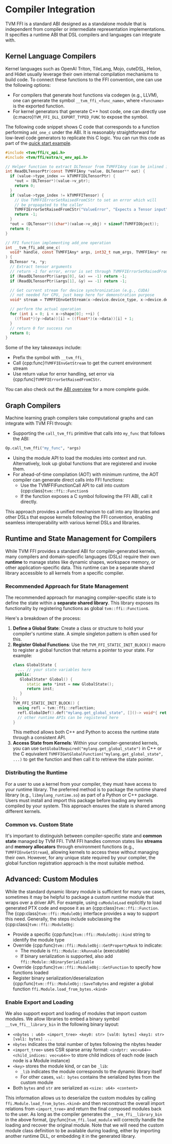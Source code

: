 <!--- Licensed to the Apache Software Foundation (ASF) under one -->
<!--- or more contributor license agreements.  See the NOTICE file -->
<!--- distributed with this work for additional information -->
<!--- regarding copyright ownership.  The ASF licenses this file -->
<!--- to you under the Apache License, Version 2.0 (the -->
<!--- "License"); you may not use this file except in compliance -->
<!--- with the License.  You may obtain a copy of the License at -->

<!---   http://www.apache.org/licenses/LICENSE-2.0 -->

<!--- Unless required by applicable law or agreed to in writing, -->
<!--- software distributed under the License is distributed on an -->
<!--- "AS IS" BASIS, WITHOUT WARRANTIES OR CONDITIONS OF ANY -->
<!--- KIND, either express or implied.  See the License for the -->
<!--- specific language governing permissions and limitations -->
<!--- under the License. -->

# Compiler Integration

TVM FFI is a standard ABI designed as a standalone module
that is independent from compiler or intermediate representation implementations.
It specifies a runtime ABI that DSL compilers and languages can integrate with.

## Kernel Language Compilers

Kernel languages such as OpenAI Triton, TileLang, Mojo, cuteDSL, Helion,
and Hidet usually leverage their own internal compilation mechanisms to
build code. To connect these functions to the FFI convention, one can use the
following options:

- For compilers that generate host functions via codegen (e.g., LLVM), one can
  generate the symbol `__tvm_ffi_<func_name>`, where `<funcname>` is the exported
  function.
- For kernel generators that generate C++ host code, one can directly
  use {c:macro}`TVM_FFI_DLL_EXPORT_TYPED_FUNC` to expose the symbol.

The following code snippet shows C code that corresponds to a
function performing `add_one_c` under the ABI. It is reasonably straightforward for
low-level code generators to replicate this C logic.
You can run this code as part of the [quick start example](https://github.com/apache/tvm-ffi/tree/dev/examples/quick_start).

```c
#include <tvm/ffi/c_api.h>
#include <tvm/ffi/extra/c_env_api.h>

// Helper function to extract DLTensor from TVMFFIAny (can be inlined into generated code)
int ReadDLTensorPtr(const TVMFFIAny *value, DLTensor** out) {
  if (value->type_index == kTVMFFIDLTensorPtr) {
    *out = (DLTensor*)(value->v_ptr);
    return 0;
  }
  if (value->type_index != kTVMFFITensor) {
    // Use TVMFFIErrorSetRaisedFromCStr to set an error which will
    // be propagated to the caller
    TVMFFIErrorSetRaisedFromCStr("ValueError", "Expects a Tensor input");
    return -1;
  }
  *out = (DLTensor*)((char*)(value->v_obj) + sizeof(TVMFFIObject));
  return 0;
}

// FFI function implementing add_one operation
int __tvm_ffi_add_one_c(
  void* handle, const TVMFFIAny* args, int32_t num_args, TVMFFIAny* result
) {
  DLTensor *x, *y;
  // Extract tensor arguments
  // return -1 for error, error is set through TVMFFIErrorSetRaisedFromCStr
  if (ReadDLTensorPtr(&args[0], &x) == -1) return -1;
  if (ReadDLTensorPtr(&args[1], &y) == -1) return -1;

  // Get current stream for device synchronization (e.g., CUDA)
  // not needed for CPU, just keep here for demonstration purpose
  void* stream = TVMFFIEnvGetStream(x->device.device_type, x->device.device_id);

  // perform the actual operation
  for (int i = 0; i < x->shape[0]; ++i) {
    ((float*)(y->data))[i] = ((float*)(x->data))[i] + 1;
  }
  // return 0 for success run
  return 0;
}
```

Some of the key takeaways include:
- Prefix the symbol with `__tvm_ffi_`
- Call {cpp:func}`TVMFFIEnvGetStream` to get the current environment stream
- Use return value for error handling, set error via {cpp:func}`TVMFFIErrorSetRaisedFromCStr`.

You can also check out the [ABI overview](../concepts/abi_overview.md) for a more complete guide.


## Graph Compilers

Machine learning graph compilers take computational graphs and can integrate with TVM FFI through:

- Supporting the `call_tvm_ffi` primitive that calls into `my_func` that follows the ABI:
```python
Op.call_tvm_ffi("my_func", *args)
```
- Using the module API to load the modules into context and run. Alternatively, look up
  global functions that are registered and invoke them.
- For ahead-of-time compilation (AOT) with minimum runtime, the AOT compiler can generate
  direct calls into FFI functions:
  - Use the TVMFFIFunctionCall API to call into custom {cpp:class}`tvm::ffi::Function`s
  - If the function exposes a C symbol following the FFI ABI, call it directly.

This approach provides a unified mechanism to call into any libraries and other DSLs
that expose kernels following the FFI convention, enabling seamless interoperability
with various kernel DSLs and libraries.


## Runtime and State Management for Compilers

While TVM FFI provides a standard ABI for compiler-generated kernels, many compilers and domain-specific languages 
(DSLs) require their own **runtime** to manage states like dynamic shapes, workspace memory, or other 
application-specific data. This runtime can be a separate shared library accessible to all kernels from a specific 
compiler.

### Recommended Approach for State Management

The recommended approach for managing compiler-specific state is to define the state within a **separate shared library**. 
This library exposes its functionality by registering functions as global `tvm::ffi::Function`s.

Here's a breakdown of the process:

1.  **Define a Global State**: Create a class or structure to hold your compiler's runtime state. A simple singleton pattern is often used for this.
2.  **Register Global Functions**: Use the `TVM_FFI_STATIC_INIT_BLOCK()` macro to register a global function that returns a pointer to your state. For example:
    ```c++
    class GlobalState {
      ... // your state variables here
     public:
       GlobalState* Global() {
          static auto *inst = new GlobalState();
          return inst;
       }
    };
    TVM_FFI_STATIC_INIT_BLOCK() {
      using refl = tvm::ffi::reflection;
      refl.GlobalDef().def("mylang.get_global_state", []()-> void*{ return GlobalState::Global()});
      // other runtime APIs can be registered here
    }
    ```
    This method allows both C++ and Python to access the runtime state through a consistent API.
3.  **Access State from Kernels**: Within your compiler-generated kernels, you can use
    `GetGlobalRequired("mylang.get_global_state")` in C++ or the C equivalent
    `TVMFFIGetGlobalFunction("mylang.get_global_state", ...)` to get the function and then call it to retrieve the state 
    pointer.

### Distributing the Runtime

For a user to use a kernel from your compiler, they must have access to your runtime library. The preferred method is to 
package the runtime shared library (e.g., `libmylang_runtime.so`) as part of a Python or C++ package. Users must install 
and import this package before loading any kernels compiled by your system. 
This approach ensures the state is shared among different kernels.

### Common vs. Custom State

It's important to distinguish between compiler-specific state and **common state** managed by TVM FFI. TVM FFI handles 
common states like **streams** and **memory allocators** through environment functions (e.g., `TVMFFIEnvGetStream`), 
allowing kernels to access these without managing their own. However, for any unique state required by your compiler, 
the global function registration approach is the most suitable method.

## Advanced: Custom Modules

While the standard dynamic library module is sufficient for many use cases,
sometimes it may be helpful to package a custom runtime module that wraps over a driver API.
For example, using `cuModuleLoad` explicitly to load generated PTX code and expose it as an {cpp:class}`tvm::ffi::Function`.
The {cpp:class}`tvm::ffi::ModuleObj` interface provides a way to support this need.
Generally, the steps include subclassing the {cpp:class}`tvm::ffi::ModuleObj`:

- Provide a specific {cpp:func}`tvm::ffi::ModuleObj::kind` string to identify the module type
- Override {cpp:func}`tvm::ffi::ModuleObj::GetPropertyMask` to indicate:
  - The module is `ffi::Module::kRunnable` (executable)
  - If binary serialization is supported, also add `ffi::Module::kBinarySerializable`
- Override {cpp:func}`tvm::ffi::ModuleObj::GetFunction` to specify how functions loaded
- Register binary serialization/deserialization {cpp:func}`tvm::ffi::ModuleObj::SaveToBytes` and register a global
  function `ffi.Module.load_from_bytes.<kind>`

### Enable Export and Loading

We also support export and loading of modules that import custom modules.
We allow libraries to embed a binary symbol `__tvm_ffi__library_bin` in the following binary layout:

- `<nbytes : u64> <import_tree> <key0: str> [val0: bytes] <key1: str> [val1: bytes] ...`
- `nbytes` indicates the total number of bytes following the nbytes header
- `<import_tree>` uses CSR sparse array format: `<indptr: vec<u64>> <child_indices: vec<u64>>`
  to store child indices of each node (each node is a Module instance)
- `<key>` stores the module kind, or can be `_lib`:
  - `_lib` indicates the module corresponds to the dynamic library itself
  - For other cases, `val: bytes` contains the serialized bytes from the custom module
- Both `bytes` and `str` are serialized as `<size: u64> <content>`

This information allows us to deserialize the custom modules by calling `ffi.Module.load_from_bytes.<kind>` and then reconstruct
the overall import relations from `<import_tree>` and return the final composed modules back to the user.
As long as the compiler generates the `__tvm_ffi__library_bin` in the above format, {py:func}`tvm_ffi.load_module` will correctly
handle the loading and recover the original module. Note that we will need the custom module class definition to be available
during loading, either by importing another runtime DLL, or embedding it in the generated library.

